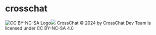 # crosschat
![CC BY-NC-SA Logo](https://mirrors.creativecommons.org/presskit/buttons/88x31/svg/by-nc-sa.svg)<img src="https://mirrors.creativecommons.org/presskit/buttons/88x31/svg/by-nc-sa.svg">
 CrossChat © 2024 by CrossChat Dev Team is licensed under CC BY-NC-SA 4.0 
